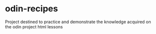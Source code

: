 # odin-recipes
Project destined to practice and demonstrate the knowledge acquired on the odin project html lessons